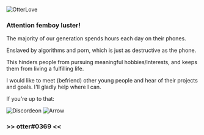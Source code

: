 ![OtterLove](/otterferret1.jpg)

### Attention femboy luster!

The majority of our generation spends hours each day on their phones.

Enslaved by algorithms and porn, which is just as destructive as the phone.

This hinders people from pursuing meaningful hobbies/interests, and keeps them from living a fulfilling life.

I would like to meet (befriend) other young people and hear of their projects and goals. I'll gladly help where I can.


If you're up to that:

![Discordeon](/discordeon2.gif) ![Arrow](/arrow2.gif)

### >> otter#0369 <<

